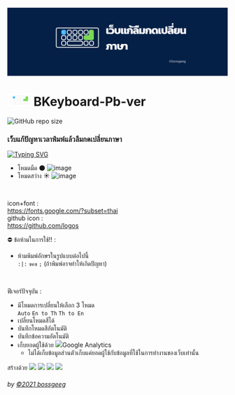 <img src="https://github.com/BoszGTec/Bkeyboard-Full-Pb/blob/main/image/Banner%201.png" /> <br>
# <img src="https://github.com/BoszGTec/Bkeyboard-Full-Pb/raw/main/image/Logo.png" style="width:60px;" >BKeyboard-Pb-ver
![GitHub repo size](https://img.shields.io/github/repo-size/BoszGTec/Bkeyboard-Full-Pb?color=f0f0f0&logo=Github&label=Repo%20size)
### เว็บแก้ปัญหาเวลาพิมพ์แล้วลืมกดเปลี่ยนภาษา
[![Typing SVG](https://readme-typing-svg.herokuapp.com?color=%23818181&lines=lf.l.opk%2Cl%5Bkp;%E0%B8%AA%E0%B8%94%E0%B9%83%E0%B8%AA%E0%B9%83%E0%B8%99%E0%B8%A2%E0%B8%B2%E0%B8%A1%E0%B8%AA%E0%B8%9A%E0%B8%B2%E0%B8%A2)]()
+ โหมดมืด 🌑
![image](https://user-images.githubusercontent.com/85185684/145448294-dd817edf-c71d-4d6f-a30a-da9cdbb22842.png)
+ โหมดสว่าง ☀️
![image](https://user-images.githubusercontent.com/85185684/145448329-894c61b9-d855-4c6e-a462-addd60590f52.png)
 <br>

icon+font : <br>
https://fonts.google.com/?subset=thai <br>
github icon : <br>
https://github.com/logos <br>

⛔ ข้อห้ามในการใช้!! :
+ ห้ามพิมพ์อักษรในรูปแบบต่อไปนี้ <br>
  ```:|:```
  ```ซฅซ```
  ```;```
  (ถ้าพิมพ์อาจทำให้เกิดปัญหา)
<br>

ฟีเจอร์ปัจจุบัน :
+ มีโหมดการเปลี่ยนให้เลือก 3 โหมด <br> ```Auto``` ```En to Th``` ```Th to En```
+ เปลี่ยนโหมดสีได้
+ บันทึกโหมดสีอัตโนมัติ
+ บันทึกข้อความอัตโนมัติ
+ เก็บยอดผู้ใช้ด้วย <img height=20px src="https://cdn.svgporn.com/logos/google-analytics.svg" />Google Analytics
  + ไม่ได้เก็บข้อมูลส่วนตัวเก็บแค่ยอดผู้ใช้กับข้อมูลที่ใช้ในการทำงานของเว็บเท่านั้น


สร้างด้วย <img height=25px src="https://camo.githubusercontent.com/d4dcf8fd2bf82734a52774ae132c387357221a5d144ef0356e52c66a2d9f41e9/68747470733a2f2f63646e2e737667706f726e2e636f6d2f6c6f676f732f76697375616c2d73747564696f2d636f64652e737667" />
<img height=30px src="https://camo.githubusercontent.com/0a6ef04b1c423027658e0a15df6296f8b93a76459be3adc5ce69df27eaed7575/68747470733a2f2f63646e2e737667706f726e2e636f6d2f6c6f676f732f68746d6c2d352e737667">
<img height=30px src="https://camo.githubusercontent.com/367dd0be4d8a115eea884c2794dd1ab8751034782a4cf9f0d0c1155fd984a7d0/68747470733a2f2f63646e2e737667706f726e2e636f6d2f6c6f676f732f6373732d332e737667" />
<img height=25px src="https://camo.githubusercontent.com/0c6adf0b34772f192a1c98b80ca013f2d69e954738b20062a114d9bbd245aab5/68747470733a2f2f63646e2e737667706f726e2e636f6d2f6c6f676f732f6a6176617363726970742e737667" />

###### by [©2021 bossgeeg](mailto:bossgeeg123456@gmail.com) <br/>

